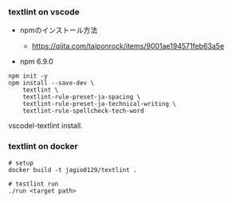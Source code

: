 ### textlint on vscode
- npmのインストール方法
  - https://qiita.com/taiponrock/items/9001ae194571feb63a5e

- npm 6.9.0

```
npm init -y
npm install --save-dev \
    textlint \
    textlint-rule-preset-ja-spacing \
    textlint-rule-preset-ja-technical-writing \
    textlint-rule-spellcheck-tech-word
```

vscodel-textlint install.

### textlint on docker 
```
# setup
docker build -t jagio0129/textlint .

# testlint run
./run <target path>
```